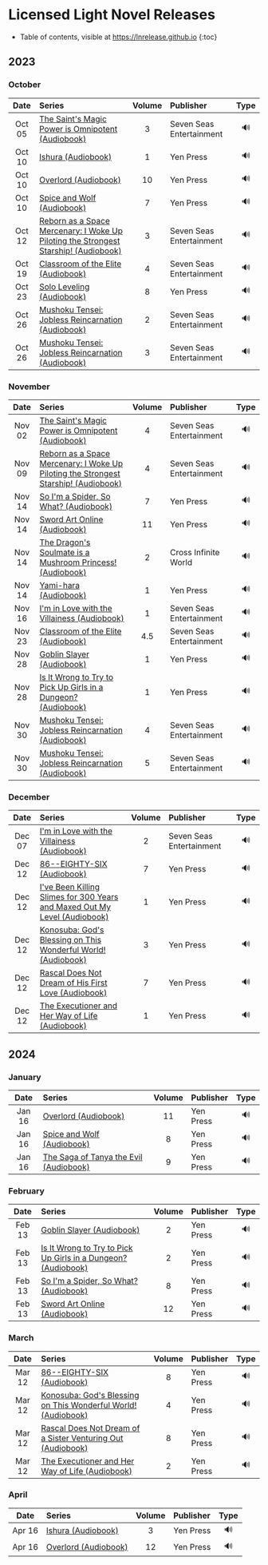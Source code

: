 # Licensed Light Novel Releases

- Table of contents, visible at https://lnrelease.github.io
{:toc}

## 2023

### October

Date|Series|Volume|Publisher|Type|
:---:|:---|:---:|:---|:---:|
Oct 05|[The Saint's Magic Power is Omnipotent (Audiobook)](https://sevenseasentertainment.com/audio/the-saints-magic-power-audiobook-vol-3/)|3|Seven Seas Entertainment|🔊|
Oct 10|[Ishura (Audiobook)](https://yenpress.com/titles/9781975376758-ishura-vol-1-the-new-demon-king-war)|1|Yen Press|🔊|
Oct 10|[Overlord (Audiobook)](https://yenpress.com/titles/9781975370183-overlord-vol-10-the-ruler-of-conspiracy)|10|Yen Press|🔊|
Oct 10|[Spice and Wolf (Audiobook)](https://yenpress.com/titles/9781975371333-spice-and-wolf-vol-7)|7|Yen Press|🔊|
Oct 12|[Reborn as a Space Mercenary: I Woke Up Piloting the Strongest Starship! (Audiobook)](https://sevenseasentertainment.com/audio/reborn-as-a-space-mercenary-audiobook-vol-3/)|3|Seven Seas Entertainment|🔊|
Oct 19|[Classroom of the Elite (Audiobook)](https://sevenseasentertainment.com/audio/classroom-of-the-elite-audiobook-vol-4/)|4|Seven Seas Entertainment|🔊|
Oct 23|[Solo Leveling (Audiobook)](https://yenpress.com/titles/9781975325947-solo-leveling-vol-8)|8|Yen Press|🔊|
Oct 26|[Mushoku Tensei: Jobless Reincarnation (Audiobook)](https://sevenseasentertainment.com/audio/mushoku-tensei-jobless-reincarnation-audiobook-vol-2/)|2|Seven Seas Entertainment|🔊|
Oct 26|[Mushoku Tensei: Jobless Reincarnation (Audiobook)](https://sevenseasentertainment.com/audio/mushoku-tensei-jobless-reincarnation-audiobook-vol-3/)|3|Seven Seas Entertainment|🔊|

### November

Date|Series|Volume|Publisher|Type|
:---:|:---|:---:|:---|:---:|
Nov 02|[The Saint's Magic Power is Omnipotent (Audiobook)](https://sevenseasentertainment.com/audio/the-saints-magic-power-audiobook-vol-4/)|4|Seven Seas Entertainment|🔊|
Nov 09|[Reborn as a Space Mercenary: I Woke Up Piloting the Strongest Starship! (Audiobook)](https://sevenseasentertainment.com/audio/reborn-as-a-space-mercenary-audiobook-vol-4/)|4|Seven Seas Entertainment|🔊|
Nov 14|[So I'm a Spider, So What? (Audiobook)](https://yenpress.com/titles/9781975375874-so-i-m-a-spider-so-what-vol-7)|7|Yen Press|🔊|
Nov 14|[Sword Art Online (Audiobook)](https://yenpress.com/titles/9781975371296-sword-art-online-11-alicization-turning)|11|Yen Press|🔊|
Nov 14|[The Dragon's Soulmate is a Mushroom Princess! (Audiobook)](https://crossinfworld.com/The-Dragons-Soulmate-is-a-Mushroom-Princess-Volume-2.html)|2|Cross Infinite World|🔊|
Nov 14|[Yami-hara (Audiobook)](https://yenpress.com/titles/9781975388119-yami-hara)|1|Yen Press|🔊|
Nov 16|[I'm in Love with the Villainess (Audiobook)](https://sevenseasentertainment.com/audio/im-in-love-with-the-villainess-audiobook-vol-1/)|1|Seven Seas Entertainment|🔊|
Nov 23|[Classroom of the Elite (Audiobook)](https://sevenseasentertainment.com/audio/classroom-of-the-elite-audiobook-vol-4pt5/)|4.5|Seven Seas Entertainment|🔊|
Nov 28|[Goblin Slayer (Audiobook)](https://yenpress.com/titles/9781975388218-goblin-slayer-vol-1)|1|Yen Press|🔊|
Nov 28|[Is It Wrong to Try to Pick Up Girls in a Dungeon? (Audiobook)](https://yenpress.com/titles/9781975388171-is-it-wrong-to-try-to-pick-up-girls-in-a-dungeon-vol-1)|1|Yen Press|🔊|
Nov 30|[Mushoku Tensei: Jobless Reincarnation (Audiobook)](https://sevenseasentertainment.com/audio/mushoku-tensei-jobless-reincarnation-audiobook-vol-4/)|4|Seven Seas Entertainment|🔊|
Nov 30|[Mushoku Tensei: Jobless Reincarnation (Audiobook)](https://sevenseasentertainment.com/audio/mushoku-tensei-jobless-reincarnation-audiobook-vol-5/)|5|Seven Seas Entertainment|🔊|

### December

Date|Series|Volume|Publisher|Type|
:---:|:---|:---:|:---|:---:|
Dec 07|[I'm in Love with the Villainess (Audiobook)](https://sevenseasentertainment.com/audio/im-in-love-with-the-villainess-audiobook-vol-2/)|2|Seven Seas Entertainment|🔊|
Dec 12|[86--EIGHTY-SIX (Audiobook)](https://yenpress.com/titles/9781975369736-86-eighty-six-vol-7-mist)|7|Yen Press|🔊|
Dec 12|[I've Been Killing Slimes for 300 Years and Maxed Out My Level (Audiobook)](https://yenpress.com/titles/9781975388256-i-ve-been-killing-slimes-for-300-years-and-maxed-out-my-level-vol-1)|1|Yen Press|🔊|
Dec 12|[Konosuba: God's Blessing on This Wonderful World! (Audiobook)](https://yenpress.com/titles/9781975369699-konosuba-god-s-blessing-on-this-wonderful-world-vol-3-you-re-being-summoned-darkness)|3|Yen Press|🔊|
Dec 12|[Rascal Does Not Dream of His First Love (Audiobook)](https://yenpress.com/titles/9781975370855-rascal-does-not-dream-of-his-first-love)|7|Yen Press|🔊|
Dec 12|[The Executioner and Her Way of Life (Audiobook)](https://yenpress.com/titles/9781975388294-the-executioner-and-her-way-of-life-vol-1-thus-she-is-reborn)|1|Yen Press|🔊|


## 2024

### January

Date|Series|Volume|Publisher|Type|
:---:|:---|:---:|:---|:---:|
Jan 16|[Overlord (Audiobook)](https://yenpress.com/titles/9781975370190-overlord-vol-11-the-dwarven-crafter)|11|Yen Press|🔊|
Jan 16|[Spice and Wolf (Audiobook)](https://yenpress.com/titles/9781975371340-spice-and-wolf-vol-8-the-town-of-strife-i)|8|Yen Press|🔊|
Jan 16|[The Saga of Tanya the Evil (Audiobook)](https://yenpress.com/titles/9781975389819-the-saga-of-tanya-the-evil-vol-9-omnes-una-manet-nox)|9|Yen Press|🔊|

### February

Date|Series|Volume|Publisher|Type|
:---:|:---|:---:|:---|:---:|
Feb 13|[Goblin Slayer (Audiobook)](https://yenpress.com/titles/9781975388225-goblin-slayer-vol-2)|2|Yen Press|🔊|
Feb 13|[Is It Wrong to Try to Pick Up Girls in a Dungeon? (Audiobook)](https://yenpress.com/titles/9781975388188-is-it-wrong-to-try-to-pick-up-girls-in-a-dungeon-vol-2)|2|Yen Press|🔊|
Feb 13|[So I'm a Spider, So What? (Audiobook)](https://yenpress.com/titles/9781975375881-so-i-m-a-spider-so-what-vol-8)|8|Yen Press|🔊|
Feb 13|[Sword Art Online (Audiobook)](https://yenpress.com/titles/9781975371302-sword-art-online-12-alicization-rising)|12|Yen Press|🔊|

### March

Date|Series|Volume|Publisher|Type|
:---:|:---|:---:|:---|:---:|
Mar 12|[86--EIGHTY-SIX (Audiobook)](https://yenpress.com/titles/9781975369743-86-eighty-six-vol-8-gun-smoke-on-the-water)|8|Yen Press|🔊|
Mar 12|[Konosuba: God's Blessing on This Wonderful World! (Audiobook)](https://yenpress.com/titles/9781975369705-konosuba-god-s-blessing-on-this-wonderful-world-vol-4-you-good-for-nothing-quartet)|4|Yen Press|🔊|
Mar 12|[Rascal Does Not Dream of a Sister Venturing Out (Audiobook)](https://yenpress.com/titles/9781975370862-rascal-does-not-dream-of-a-sister-venturing-out)|8|Yen Press|🔊|
Mar 12|[The Executioner and Her Way of Life (Audiobook)](https://yenpress.com/titles/9781975388300-the-executioner-and-her-way-of-life-vol-2-whiteout)|2|Yen Press|🔊|

### April

Date|Series|Volume|Publisher|Type|
:---:|:---|:---:|:---|:---:|
Apr 16|[Ishura (Audiobook)](https://yenpress.com/titles/9781975388133-ishura-vol-3)|3|Yen Press|🔊|
Apr 16|[Overlord (Audiobook)](https://yenpress.com/titles/9781975370206-overlord-vol-12-the-paladin-of-the-sacred-kingdom-part-i)|12|Yen Press|🔊|
